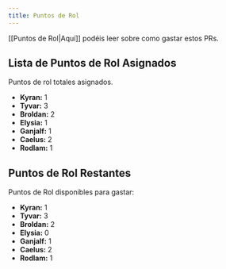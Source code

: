 ```yaml
---
title: Puntos de Rol
---
```

[[Puntos de Rol|Aquí]] podéis leer sobre como gastar estos PRs.
## Lista de Puntos de Rol Asignados
Puntos de rol totales asignados.
- **Kyran:** 1 
- **Tyvar:** 3
- **Broldan:** 2
- **Elysia:** 1
- **Ganjalf:** 1
- **Caelus:** 2
- **Rodlam:** 1

## Puntos de Rol Restantes
Puntos de Rol disponibles para gastar:
- **Kyran:** 1 
- **Tyvar:** 3
- **Broldan:** 2
- **Elysia:** 0
- **Ganjalf:** 1
- **Caelus:** 2
- **Rodlam:** 1